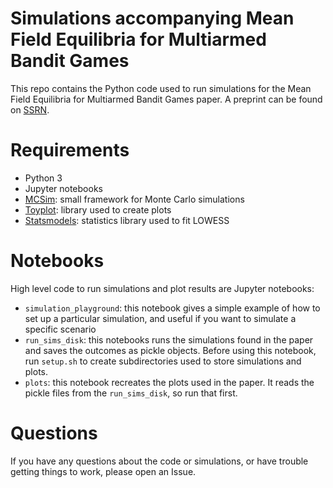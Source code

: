 # Simulations accompanying Mean Field Equilibria for Multiarmed Bandit Games

This repo contains the Python code used to run simulations
for the Mean Field Equilibria for Multiarmed Bandit Games paper.
A preprint can be found on [SSRN](http://papers.ssrn.com/sol3/papers.cfm?abstract_id=2045842).


# Requirements

- Python 3
- Jupyter notebooks
- [MCSim](https://github.com/schmit/mcsim): small framework for Monte Carlo simulations
- [Toyplot](https://github.com/sandialabs/toyplot): library used to create plots
- [Statsmodels](http://statsmodels.sourceforge.net/): statistics library used to fit LOWESS


# Notebooks

High level code to run simulations and plot results are Jupyter notebooks:

- `simulation_playground`: this notebook gives a simple example of how to
    set up a particular simulation, and useful if you want to simulate a specific scenario
- `run_sims_disk`: this notebooks runs the simulations found in the paper
    and saves the outcomes as pickle objects.
    Before using this notebook, run `setup.sh` to create subdirectories used to store simulations and plots.
- `plots`: this notebook recreates the plots used in the paper.
    It reads the pickle files from the `run_sims_disk`, so run that first.


# Questions

If you have any questions about the code or simulations, or have trouble getting things to work,
please open an Issue.
